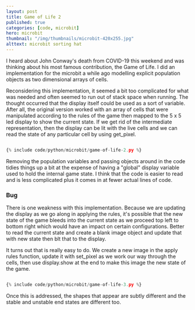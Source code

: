 ```yaml
---
layout: post
title: Game of Life 2
published: true
categories: [code, microbit]
hero: microbit
thumbnail: "/img/thumbnails/microbit-420x255.jpg"
alttext: microbit sorting hat
---
```


I heard about John Conway's death from COVID-19 this weekend and was thinking about his most famous 
contribution, the Game of Life. I did an implementation for the microbit a while ago modelling explicit 
population objects as two dimensional arrays of cells. 

Reconsidering this implementation, it seemed a bit too complicated for what was needed and often seemed 
to run out of stack space when running. The thought occurred that the display itself could be used as a 
sort of variable. After all, the original version worked with an array of cells that were manipulated according 
to the rules of the game then mapped to the 5 x 5 led display to show the current state. If we get rid of the 
intermediate representation, then the display can be lit with the live cells and we can read the state of 
any particular cell by using get_pixel.

```python

{% include code/python/microbit/game-of-life-2.py %}

```

Removing the population variables and passing objects around in the code tidies things up a bit at the 
expense of having a "global" display variable used to hold the internal game state. I think that the code is 
easier to read and is less complicated plus it comes in at fewer actual lines of code. 

### Bug

There is one weakness with this implementation. Because we are updating the display as we go along in applying the rules, it's possible that the new state of the game bleeds into the current state as we proceed top left to bottom right which would have an impact on certain configurations. Better to read the current state and create a blank image object and update that with new state then blt that to the display.

It turns out that is really easy to do. We create a new image in the apply rules function, update it with set_pixel as we 
work our way through the cells, then use display.show at the end to make this image the new state of the game. 

```python

{% include code/python/microbit/game-of-life-3.py %}

```

Once this is addressed, the shapes that appear are subtly different and the stable and unstable end states are different too. 

